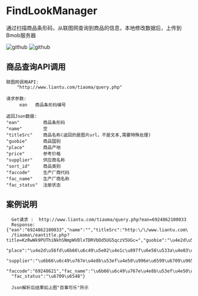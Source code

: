 FindLookManager
===============

通过扫描商品条形码，从联图网查询到商品的信息，本地修改数据后，上传到Bmob服务器


![github](https://github.com/Stonekity/Shop/blob/master/screen/Screenshot1.png)
![github](https://github.com/Stonekity/Shop/blob/master/screen/Screenshot2.png)


商品查询API调用
---------------

    联图网调用API: 
        "http://www.liantu.com/tiaoma/query.php"
    
    请求参数:
         ean   商品条形码编号
    
    返回Json数据:
    "ean"         商品条形码
    "name"        空
    "titleSrc"    商品名称(返回的是图片url，不是文本,需要特殊处理)
    "guobie"      商品国别
    "place"       商品产地
    "price"       参考价格
    "supplier"    供应商名称
    "sort_id"     商品类别
    "faccode"     生产厂商代码
    "fac_name"    生产厂商名称
    "fac_status"  注册状态
  

案例说明
--------

      Get请求 :  http://www.liantu.com/tiaoma/query.php?ean=6924862100033
      Response:  {"ean":"6924862100033","name":"","titleSrc":"http:\/\/www.liantu.com\
      /tiaoma\/eantitle.php?title=KzRwWk9PUThiNkhSNmpWVDlxTDRVbDd5UG5qczV5UGc=","guobie":"\u4e2d\u56fd",
      "place":"\u4e2d\u56fd\u6b66\u6c49\u5e02\u4e1c\u897f\u6e56\u533a\u4e03\u652f\u6c9f","price":2.5,
      "supplier":"\u6b66\u6c49\u767e\u4e8b\u53ef\u4e50\u996e\u6599\u6709\u9650\u516c\u53f8","sort_id":7,
      "faccode":"69248621","fac_name":"\u6b66\u6c49\u767e\u4e8b\u53ef\u4e50\u996e\u6599\u6709\u9650\u516c\u53f8",
      "fac_status":"\u6709\u6548"}
     
      Json解析后结果如上图"百事可乐"所示
      
  
  
